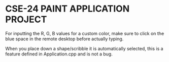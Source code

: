 # CSE-24 PAINT APPLICATION PROJECT

For inputting the R, G, B values for a custom color, make sure to click on the blue space in the remote desktop before actually typing.

When you place down a shape/scribble it is automatically selected, this is a feature defined in Application.cpp and is not a bug.
